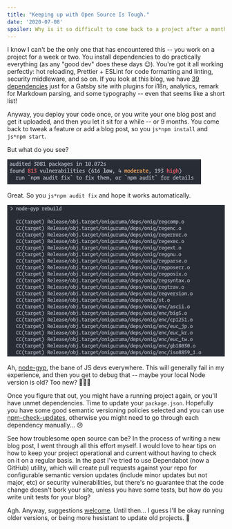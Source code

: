 ```yaml
---
title: "Keeping up with Open Source Is Tough."
date: '2020-07-08'
spoiler: Why is it so difficult to come back to a project after a month or two?
---
```


I know I can't be the only one that has encountered this -- you work on a project for a week or two. You install dependencies to do practically everything (as any "good dev" does these days 😉). You're got it all working perfectly: hot reloading, Prettier + ESLint for code formatting and linting, security middleware, and so on. If you look at this blog, we have [39 dependencies](https://github.com/hjdarnel/overly-enthusiastic/blob/master/package.json) just for a Gatsby site with plugins for i18n, analytics, remark for Markdown parsing, and some typography -- even that seems like a short list!

Anyway, you deploy your code once, or you write your one blog post and get it uploaded, and then you let it sit for a while -- or 9 months. You come back to tweak a feature or add a blog post, so you `js*npm install` and `js*npm start`.

But what do you see?

![A terminal window with text "audited 3081 packages in 11 seconds, found 813 vulnerabilities"](./vulnerabilities.png)

Great. So you `js*npm audit fix` and hope it works automatically.

![A terminal window with text "node-gyp rebuild" followed by lines of lower level code](./node-gyp.png)

Ah, [node-gyp](https://github.com/nodejs/node-gyp), the bane of JS devs everywhere. This will generally fail in my experience, and then you get to debug that -- maybe your local Node version is old? Too new? 🤷🏼‍♂️

Once you figure that out, you might have a running project again, or you'll have unmet dependencies. Time to update your `package.json`. Hopefully you have some good semantic versioning policies selected and you can use [npm-check-updates](https://www.npmjs.com/package/npm-check-updates), otherwise you might need to go through each dependency manually... 😞

See how troublesome open source can be? In the process of writing a new blog post, I went through all this effort myself. I would love to hear tips on how to keep your project operational and current without having to check on it on a regular basis. In the past I've tried to use Dependabot (now a GitHub) utility, which will create pull requests against your repo for configurable semantic version updates (include minor updates but not major, etc) or security vulnerabilities, but there's no guarantee that the code change doesn't bork your site, unless you have some tests, but how do you write unit tests for your blog?

Agh. Anyway, suggestions [welcome](https://www.twitter.com/hjdarnel). Until then... I guess I'll be okay running older versions, or being more hesistant to update old projects. 😬
